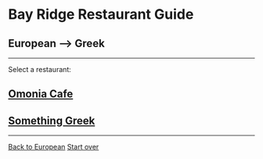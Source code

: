 # Bay Ridge Restaurant Guide
## European --> Greek
---
Select a restaurant:
## [Omonia Cafe](https://omoniacafe.com/)
## [Something Greek](https://www.somethingreekonline.com/)
---
[Back to European](European)
[Start over](../home.md)
